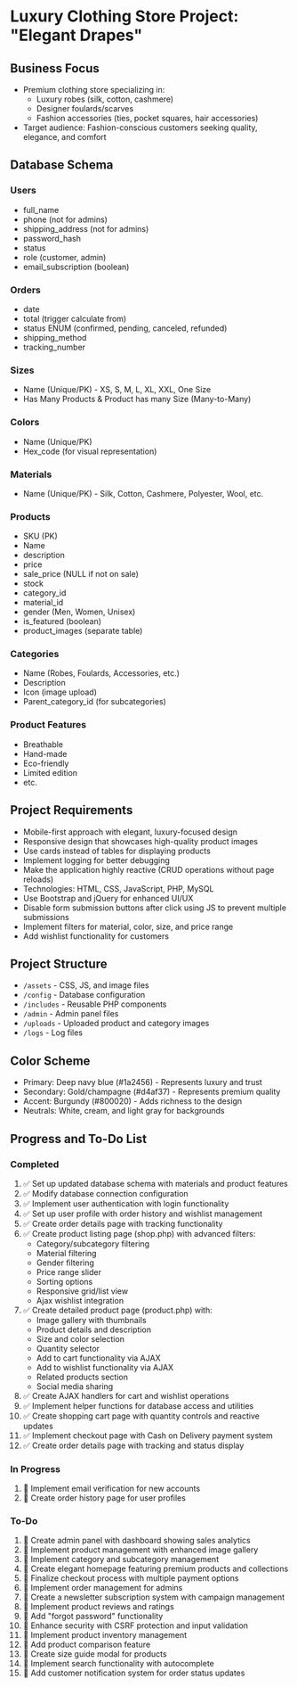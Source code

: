 # Luxury Clothing Store Project: "Elegant Drapes"

## Business Focus
- Premium clothing store specializing in:
  - Luxury robes (silk, cotton, cashmere)
  - Designer foulards/scarves
  - Fashion accessories (ties, pocket squares, hair accessories)
- Target audience: Fashion-conscious customers seeking quality, elegance, and comfort

## Database Schema

### Users
- full_name
- phone (not for admins)
- shipping_address (not for admins)
- password_hash
- status
- role (customer, admin)
- email_subscription (boolean)

### Orders
- date
- total (trigger calculate from)
- status ENUM (confirmed, pending, canceled, refunded)
- shipping_method
- tracking_number

### Sizes
- Name (Unique/PK) - XS, S, M, L, XL, XXL, One Size
- Has Many Products & Product has many Size (Many-to-Many)

### Colors
- Name (Unique/PK)
- Hex_code (for visual representation)

### Materials
- Name (Unique/PK) - Silk, Cotton, Cashmere, Polyester, Wool, etc.

### Products
- SKU (PK)
- Name
- description
- price
- sale_price (NULL if not on sale)
- stock
- category_id
- material_id
- gender (Men, Women, Unisex)
- is_featured (boolean)
- product_images (separate table)

### Categories
- Name (Robes, Foulards, Accessories, etc.)
- Description
- Icon (image upload)
- Parent_category_id (for subcategories)

### Product Features
- Breathable
- Hand-made
- Eco-friendly
- Limited edition
- etc.

## Project Requirements
- Mobile-first approach with elegant, luxury-focused design
- Responsive design that showcases high-quality product images
- Use cards instead of tables for displaying products
- Implement logging for better debugging
- Make the application highly reactive (CRUD operations without page reloads)
- Technologies: HTML, CSS, JavaScript, PHP, MySQL
- Use Bootstrap and jQuery for enhanced UI/UX
- Disable form submission buttons after click using JS to prevent multiple submissions
- Implement filters for material, color, size, and price range
- Add wishlist functionality for customers

## Project Structure
- `/assets` - CSS, JS, and image files
- `/config` - Database configuration
- `/includes` - Reusable PHP components
- `/admin` - Admin panel files
- `/uploads` - Uploaded product and category images
- `/logs` - Log files

## Color Scheme
- Primary: Deep navy blue (#1a2456) - Represents luxury and trust
- Secondary: Gold/champagne (#d4af37) - Represents premium quality
- Accent: Burgundy (#800020) - Adds richness to the design
- Neutrals: White, cream, and light gray for backgrounds

## Progress and To-Do List

### Completed
1. ✅ Set up updated database schema with materials and product features
2. ✅ Modify database connection configuration
3. ✅ Implement user authentication with login functionality
4. ✅ Set up user profile with order history and wishlist management
5. ✅ Create order details page with tracking functionality
6. ✅ Create product listing page (shop.php) with advanced filters:
   - Category/subcategory filtering
   - Material filtering
   - Gender filtering
   - Price range slider
   - Sorting options
   - Responsive grid/list view
   - Ajax wishlist integration
7. ✅ Create detailed product page (product.php) with:
   - Image gallery with thumbnails
   - Product details and description
   - Size and color selection
   - Quantity selector
   - Add to cart functionality via AJAX
   - Add to wishlist functionality via AJAX
   - Related products section
   - Social media sharing
8. ✅ Create AJAX handlers for cart and wishlist operations
9. ✅ Implement helper functions for database access and utilities
10. ✅ Create shopping cart page with quantity controls and reactive updates
11. ✅ Implement checkout page with Cash on Delivery payment system
12. ✅ Create order details page with tracking and status display

### In Progress
1. 🔄 Implement email verification for new accounts
2. 🔄 Create order history page for user profiles

### To-Do
1. 📝 Create admin panel with dashboard showing sales analytics
2. 📝 Implement product management with enhanced image gallery
3. 📝 Implement category and subcategory management
4. 📝 Create elegant homepage featuring premium products and collections
5. 📝 Finalize checkout process with multiple payment options
6. 📝 Implement order management for admins
7. 📝 Create a newsletter subscription system with campaign management
8. 📝 Implement product reviews and ratings
9. 📝 Add "forgot password" functionality
10. 📝 Enhance security with CSRF protection and input validation
11. 📝 Implement product inventory management
12. 📝 Add product comparison feature
13. 📝 Create size guide modal for products
14. 📝 Implement search functionality with autocomplete
15. 📝 Add customer notification system for order status updates
